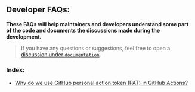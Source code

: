 ## Developer FAQs:

**These FAQs will help maintainers and developers understand some part of the code and documents the discussions made during the development.**

> If you have any questions or suggestions, feel free to open a [discussion under `documentation`](https://github.com/kevalpatel2106/pocket-ci/discussions/new?category=documentation).

### Index:
- [Why do we use GitHub personal action token (PAT) in GitHub Actions?](./pat-in-github-actions.md)